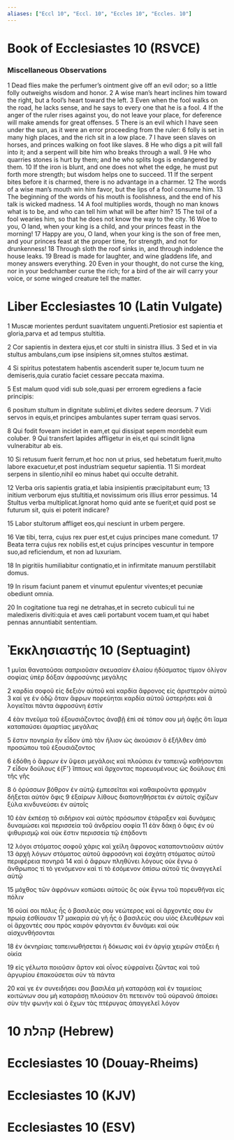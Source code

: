 ```yaml
---
aliases: ["Eccl 10", "Eccl. 10", "Eccles 10", "Eccles. 10"]
---
```



# Book of Ecclesiastes 10 (RSVCE)

### Miscellaneous Observations
1 Dead flies make the perfumer’s ointment give off an evil odor; so a little folly outweighs wisdom and honor.
2 A wise man’s heart inclines him toward the right, but a fool’s heart toward the left.
3 Even when the fool walks on the road, he lacks sense, and he says to every one that he is a fool.
4 If the anger of the ruler rises against you, do not leave your place, for deference will make amends for great offenses.
5 There is an evil which I have seen under the sun, as it were an error proceeding from the ruler:
6 folly is set in many high places, and the rich sit in a low place.
7 I have seen slaves on horses, and princes walking on foot like slaves.
8 He who digs a pit will fall into it; and a serpent will bite him who breaks through a wall.
9 He who quarries stones is hurt by them; and he who splits logs is endangered by them.
10 If the iron is blunt, and one does not whet the edge, he must put forth more strength; but wisdom helps one to succeed.
11 If the serpent bites before it is charmed, there is no advantage in a charmer.
12 The words of a wise man’s mouth win him favor, but the lips of a fool consume him.
13 The beginning of the words of his mouth is foolishness, and the end of his talk is wicked madness.
14 A fool multiplies words, though no man knows what is to be, and who can tell him what will be after him?
15 The toil of a fool wearies him, so that he does not know the way to the city.
16 Woe to you, O land, when your king is a child, and your princes feast in the morning!
17 Happy are you, O land, when your king is the son of free men, and your princes feast at the proper time, for strength, and not for drunkenness!
18 Through sloth the roof sinks in, and through indolence the house leaks.
19 Bread is made for laughter, and wine gladdens life, and money answers everything.
20 Even in your thought, do not curse the king, nor in your bedchamber curse the rich; for a bird of the air will carry your voice, or some winged creature tell the matter.


# Liber Ecclesiastes 10 (Latin Vulgate)

1 Muscæ morientes perdunt suavitatem unguenti.Pretiosior est sapientia et gloria,parva et ad tempus stultitia.

2 Cor sapientis in dextera ejus,et cor stulti in sinistra illius.
3 Sed et in via stultus ambulans,cum ipse insipiens sit,omnes stultos æstimat.

4 Si spiritus potestatem habentis ascenderit super te,locum tuum ne demiseris,quia curatio faciet cessare peccata maxima.

5 Est malum quod vidi sub sole,quasi per errorem egrediens a facie principis:

6 positum stultum in dignitate sublimi,et divites sedere deorsum.
7 Vidi servos in equis,et principes ambulantes super terram quasi servos.

8 Qui fodit foveam incidet in eam,et qui dissipat sepem mordebit eum coluber.
9 Qui transfert lapides affligetur in eis,et qui scindit ligna vulnerabitur ab eis.

10 Si retusum fuerit ferrum,et hoc non ut prius, sed hebetatum fuerit,multo labore exacuetur,et post industriam sequetur sapientia.
11 Si mordeat serpens in silentio,nihil eo minus habet qui occulte detrahit.

12 Verba oris sapientis gratia,et labia insipientis præcipitabunt eum;
13 initium verborum ejus stultitia,et novissimum oris illius error pessimus.
14 Stultus verba multiplicat.Ignorat homo quid ante se fuerit;et quid post se futurum sit, quis ei poterit indicare?

15 Labor stultorum affliget eos,qui nesciunt in urbem pergere.

16 Væ tibi, terra, cujus rex puer est,et cujus principes mane comedunt.
17 Beata terra cujus rex nobilis est,et cujus principes vescuntur in tempore suo,ad reficiendum, et non ad luxuriam.

18 In pigritiis humiliabitur contignatio,et in infirmitate manuum perstillabit domus.

19 In risum faciunt panem et vinumut epulentur viventes;et pecuniæ obediunt omnia.

20 In cogitatione tua regi ne detrahas,et in secreto cubiculi tui ne maledixeris diviti:quia et aves cæli portabunt vocem tuam,et qui habet pennas annuntiabit sententiam.


# Ἐκκλησιαστής 10 (Septuagint)

1 μυῖαι θανατοῦσαι σαπριοῦσιν σκευασίαν ἐλαίου ἡδύσματος τίμιον ὀλίγον σοφίας ὑπὲρ δόξαν ἀφροσύνης μεγάλης

2 καρδία σοφοῦ εἰς δεξιὸν αὐτοῦ καὶ καρδία ἄφρονος εἰς ἀριστερὸν αὐτοῦ
3 καί γε ἐν ὁδῷ ὅταν ἄφρων πορεύηται καρδία αὐτοῦ ὑστερήσει καὶ ἃ λογιεῖται πάντα ἀφροσύνη ἐστίν

4 ἐὰν πνεῦμα τοῦ ἐξουσιάζοντος ἀναβῇ ἐπὶ σέ τόπον σου μὴ ἀφῇς ὅτι ἴαμα καταπαύσει ἁμαρτίας μεγάλας

5 ἔστιν πονηρία ἣν εἶδον ὑπὸ τὸν ἥλιον ὡς ἀκούσιον ὃ ἐξῆλθεν ἀπὸ προσώπου τοῦ ἐξουσιάζοντος

6 ἐδόθη ὁ ἄφρων ἐν ὕψεσι μεγάλοις καὶ πλούσιοι ἐν ταπεινῷ καθήσονται
7 εἶδον δούλους ἐ{F'} ἵππους καὶ ἄρχοντας πορευομένους ὡς δούλους ἐπὶ τῆς γῆς

8 ὁ ὀρύσσων βόθρον ἐν αὐτῷ ἐμπεσεῖται καὶ καθαιροῦντα φραγμόν δήξεται αὐτὸν ὄφις
9 ἐξαίρων λίθους διαπονηθήσεται ἐν αὐτοῖς σχίζων ξύλα κινδυνεύσει ἐν αὐτοῖς

10 ἐὰν ἐκπέσῃ τὸ σιδήριον καὶ αὐτὸς πρόσωπον ἐτάραξεν καὶ δυνάμεις δυναμώσει καὶ περισσεία τοῦ ἀνδρείου σοφία
11 ἐὰν δάκῃ ὁ ὄφις ἐν οὐ ψιθυρισμῷ καὶ οὐκ ἔστιν περισσεία τῷ ἐπᾴδοντι

12 λόγοι στόματος σοφοῦ χάρις καὶ χείλη ἄφρονος καταποντιοῦσιν αὐτόν
13 ἀρχὴ λόγων στόματος αὐτοῦ ἀφροσόνη καὶ ἐσχάτη στόματος αὐτοῦ περιφέρεια πονηρά
14 καὶ ὁ ἄφρων πληθύνει λόγους οὐκ ἔγνω ὁ ἄνθρωπος τί τὸ γενόμενον καὶ τί τὸ ἐσόμενον ὀπίσω αὐτοῦ τίς ἀναγγελεῖ αὐτῷ

15 μόχθος τῶν ἀφρόνων κοπώσει αὐτούς ὃς οὐκ ἔγνω τοῦ πορευθῆναι εἰς πόλιν

16 οὐαί σοι πόλις ἧς ὁ βασιλεύς σου νεώτερος καὶ οἱ ἄρχοντές σου ἐν πρωίᾳ ἐσθίουσιν
17 μακαρία σύ γῆ ἧς ὁ βασιλεύς σου υἱὸς ἐλευθέρων καὶ οἱ ἄρχοντές σου πρὸς καιρὸν φάγονται ἐν δυνάμει καὶ οὐκ αἰσχυνθήσονται

18 ἐν ὀκνηρίαις ταπεινωθήσεται ἡ δόκωσις καὶ ἐν ἀργίᾳ χειρῶν στάξει ἡ οἰκία

19 εἰς γέλωτα ποιοῦσιν ἄρτον καὶ οἶνος εὐφραίνει ζῶντας καὶ τοῦ ἀργυρίου ἐπακούσεται σὺν τὰ πάντα

20 καί γε ἐν συνειδήσει σου βασιλέα μὴ καταράσῃ καὶ ἐν ταμιείοις κοιτώνων σου μὴ καταράσῃ πλούσιον ὅτι πετεινὸν τοῦ οὐρανοῦ ἀποίσει σὺν τὴν φωνήν καὶ ὁ ἔχων τὰς πτέρυγας ἀπαγγελεῖ λόγον


# 10 קהלת (Hebrew)


# Ecclesiastes 10 (Douay-Rheims)


# Ecclesiastes 10 (KJV)


# Ecclesiastes 10 (ESV)

